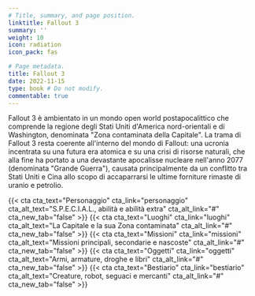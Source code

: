 ```yaml
---
# Title, summary, and page position.
linktitle: Fallout 3
summary: ''
weight: 10
icon: radiation
icon_pack: fas

# Page metadata.
title: Fallout 3
date: 2022-11-15
type: book # Do not modify.
commentable: true
---
```


Fallout 3 è ambientato in un mondo open world postapocalittico che comprende la regione degli Stati Uniti d'America nord-orientali e di Washington, denominata "Zona contaminata della Capitale". La trama di Fallout 3 resta coerente all'interno del mondo di Fallout: una ucronia incentrata su una futura era atomica e su una crisi di risorse naturali, che alla fine ha portato a una devastante apocalisse nucleare nell'anno 2077 (denominata "Grande Guerra"), causata principalmente da un conflitto tra Stati Uniti e Cina allo scopo di accaparrarsi le ultime forniture rimaste di uranio e petrolio. 


{{< cta cta_text="Personaggio" cta_link="personaggio" cta_alt_text="S.P.E.C.I.A.L., abilità e abilità extra" cta_alt_link="#"  cta_new_tab="false" >}}
{{< cta cta_text="Luoghi" cta_link="luoghi" cta_alt_text="La Capitale e la sua Zona contaminata" cta_alt_link="#"  cta_new_tab="false" >}}
{{< cta cta_text="Missioni" cta_link="missioni" cta_alt_text="Missioni principali, secondarie e nascoste" cta_alt_link="#"  cta_new_tab="false" >}}
{{< cta cta_text="Oggetti" cta_link="oggetti" cta_alt_text="Armi, armature, droghe e libri" cta_alt_link="#"  cta_new_tab="false" >}}
{{< cta cta_text="Bestiario" cta_link="bestiario" cta_alt_text="Creature, robot, seguaci e mercanti" cta_alt_link="#"  cta_new_tab="false" >}}



<!--
<style>
.flex-container {
  display: flex;
  flex-wrap: wrap;
  background-color: ;
}

.flex-container > div {
  background-color: MediumSeaGreen;
  width: 150px;
  margin: 5px;
  border-radius:5px;
  text-align: center;
  line-height: 40px;
  font-size: 18px;
}
</style>



<div class="flex-container">
  <div><a href="luoghi">Luoghi</a></div>
  <div>Missioni</div>
  <div>Personaggio</div>  
  <div>Oggetti</div>
</div>
-->
